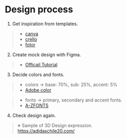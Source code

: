# Design process
1. Get inspiration from templates.
>- [canva](https://www.canva.com/templates/)
>- [crello](https://crello.com/templates/)
>- [fotor](https://www.fotor.com/templates)
2. Create mock design with Figma.
>- [Officail Tutorial](https://www.youtube.com/channel/UCQsVmhSa4X-G3lHlUtejzLA)
3. Decide colors and fonts.
>- colors -> base: 70%, sub: 25%, accent: 5%
>- [Adobe color](https://color.adobe.com/create/color-wheel)

>- fonts  -> primary, secondary and accent fonts.
>- [A-ZFONTS](https://www.azfonts.net/)

4. Check design again.
>※ Sample of 3D Design expression.<br>
>https://adidaschile20.com/